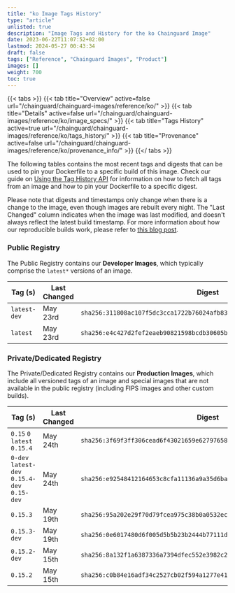 ```yaml
---
title: "ko Image Tags History"
type: "article"
unlisted: true
description: "Image Tags and History for the ko Chainguard Image"
date: 2023-06-22T11:07:52+02:00
lastmod: 2024-05-27 00:43:34
draft: false
tags: ["Reference", "Chainguard Images", "Product"]
images: []
weight: 700
toc: true
---
```


{{< tabs >}}
{{< tab title="Overview" active=false url="/chainguard/chainguard-images/reference/ko/" >}}
{{< tab title="Details" active=false url="/chainguard/chainguard-images/reference/ko/image_specs/" >}}
{{< tab title="Tags History" active=true url="/chainguard/chainguard-images/reference/ko/tags_history/" >}}
{{< tab title="Provenance" active=false url="/chainguard/chainguard-images/reference/ko/provenance_info/" >}}
{{</ tabs >}}

The following tables contains the most recent tags and digests that can be used to pin your Dockerfile to a specific build of this image. Check our guide on [Using the Tag History API](/chainguard/chainguard-images/using-the-tag-history-api/) for information on how to fetch all tags from an image and how to pin your Dockerfile to a specific digest.

Please note that digests and timestamps only change when there is a change to the image, even though images are rebuilt every night. The "Last Changed" column indicates when the image was last modified, and doesn't always reflect the latest build timestamp. For more information about how our reproducible builds work, please refer to [this blog post](https://www.chainguard.dev/unchained/reproducing-chainguards-reproducible-image-builds).

### Public Registry
The Public Registry contains our **Developer Images**, which typically comprise the `latest*` versions of an image.

| Tag (s)       | Last Changed | Digest                                                                    |
|---------------|--------------|---------------------------------------------------------------------------|
|  `latest-dev` | May 23rd     | `sha256:311808ac107f5dc3cca1722b76024afb8325dc6eec6f7c6095f658bcb45c1c54` |
|  `latest`     | May 23rd     | `sha256:e4c427d2fef2eaeb90821598bcdb30605b80266aa90d4407dc0bb454b54633fd` |


### Private/Dedicated Registry
The Private/Dedicated Registry contains our **Production Images**, which include all versioned tags of an image and special images that are not available in the public registry (including FIPS images and other custom builds).

| Tag (s)                                       | Last Changed | Digest                                                                    |
|-----------------------------------------------|--------------|---------------------------------------------------------------------------|
|  `0.15` `0` `latest` `0.15.4`                 | May 24th     | `sha256:3f69f3ff306cead6f43021659e6279765841f9eefb27be0ff21d73c9e41c4dc9` |
|  `0-dev` `latest-dev` `0.15.4-dev` `0.15-dev` | May 24th     | `sha256:e92548412164653c8cfa11136a9a35d6ba059d6eeb0c28c26457e4de5d25ba4f` |
|  `0.15.3`                                     | May 19th     | `sha256:95a202e29f70d79fcea975c38b0a0532ec719a8d8c0bf0839a1b45c074e9a3be` |
|  `0.15.3-dev`                                 | May 19th     | `sha256:0e6017480d6f005d5b5b23b2444b77111d2f01d442ee04d8abc2b7e480154824` |
|  `0.15.2-dev`                                 | May 15th     | `sha256:8a132f1a6387336a7394dfec552e3982c283cd5b47ba00bea3b5fb142411a5ec` |
|  `0.15.2`                                     | May 15th     | `sha256:c0b84e16adf34c2527cb02f594a1277e419f44a9b06cd9866cc2f63adf4530ea` |

